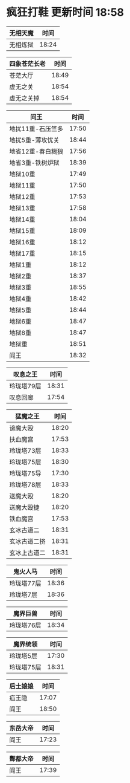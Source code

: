 # 疯狂打鞋 更新时间 18:58

| 无相天魔   | 时间    |
|--------|-------|
| 无相炼狱 | 18:24 |

| 四象苍茫长老   | 时间    |
|--------|-------|
| 苍茫大厅 | 18:49 |
| 虚无之关 | 18:54 |
| 虚无之关掉 | 18:54 |

| 间王   | 时间    |
|--------|-------|
| 地扰11重-石压竺多 | 17:50 |
| 地扰5重-薄攻忧关 | 18:44 |
| 地省12重-春白糊狼 | 17:56 |
| 地省3重-铁树炉狱 | 18:39 |
| 地狱10重 | 17:49 |
| 地狱11重 | 17:50 |
| 地狱12重 | 17:53 |
| 地狱13重 | 17:58 |
| 地狱14重 | 18:04 |
| 地狱15重 | 18:09 |
| 地狱16重 | 18:12 |
| 地狱17重 | 18:15 |
| 地狱1重 | 18:12 |
| 地狱2重 | 18:37 |
| 地狱3重 | 18:55 |
| 地狱4重 | 18:42 |
| 地狱5重 | 18:44 |
| 地狱6重 | 18:47 |
| 地狱8重 | 18:47 |
| 地狱重 | 18:51 |
| 阎王 | 18:32 |

| 叹息之王   | 时间    |
|--------|-------|
| 玲珑塔79层 | 18:31 |
| 叹息回廊 | 17:54 |

| 猛魔之王   | 时间    |
|--------|-------|
| 谤魔大殴 | 18:20 |
| 扶血魔宫 | 17:53 |
| 玲珑塔73层 | 18:33 |
| 玲珑塔75层 | 18:30 |
| 玲珑塔75导 | 17:30 |
| 玲珑塔78层 | 18:33 |
| 送魔大殴 | 18:20 |
| 送魔大殴捷 | 18:20 |
| 铁血魔宫 | 17:53 |
| 玄冰古道二 | 18:31 |
| 玄冰古道二挤 | 18:31 |
| 玄冰上古道二 | 18:31 |

| 鬼火人马   | 时间    |
|--------|-------|
| 玲珑塔77层 | 18:36 |
| 玲珑塔7层 | 18:36 |

| 魔界巨兽   | 时间    |
|--------|-------|
| 玲珑塔76层 | 18:34 |

| 魔界统领   | 时间    |
|--------|-------|
| 玲珑塔5层 | 17:30 |
| 玲珑塔75层 | 18:31 |

| 后土娘娘   | 时间    |
|--------|-------|
| 疝王隐 | 17:07 |
| 阎王 | 18:50 |

| 东岳大帝   | 时间    |
|--------|-------|
| 阎王 | 17:23 |

| 酆都大帝   | 时间    |
|--------|-------|
| 阎王 | 17:39 |